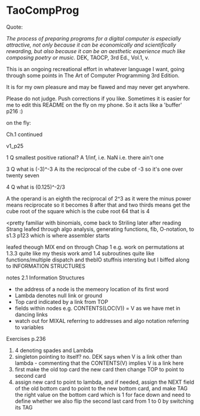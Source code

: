 # TaoCompProg

Quote:

_The process of preparing programs for a digital computer is especially attractive, not only because it can be economically and scientifically rewarding, but also because it can be an aesthetic experience much like composing poetry or music._
        DEK, TAOCP, 3rd Ed., Vol.1, v. 

This is an ongoing recreational effort in whatever language I want, going through some points in The Art of Computer Programming 3rd Edition.

It is for my own pleasure and may be flawed and may never get anywhere.

Please do not judge. Push corrections if you like. Sometimes it is easier for me to edit this README on the fly on my phone. So it acts like a 'buffer' p216 :)

on the fly:

Ch.1 continued 

v1_p25 

1 Q smallest positive rational?
  A 1/inf, i.e. NaN i.e. there ain't one

3 Q what is (-3)^-3
  A its the reciprocal of the cube of -3 
    so it's one over twenty seven

4 Q what is (0.125)^-2/3

  A the operand is an eighth
    the reciprocal of 2^3 as it were
    the minus power means reciprocate
    so it becomes 8 after that
    and two thirds means get the cube root of the square
    which is the cube root 64
    that is 4 

<pretty familiar with binomials, come back to Striling later after reading Strang leafed through algo analysis, generating functions, fib, O-notation, to s1.3 p123 which is where assembler starts

leafed theough MIX end on through Chap 1 
e.g. work on permutations at 1.3.3 quite like my thesis work amd 1.4 subroutines quite like functions/multiple dispatch and thebIO stuffnis intersting but I biffed along to INFORMATION STRUCTURES
    
notes 2.1 Information Structures
- the address of a node is the memeory location of its first word 
- Lambda denotes null link or ground
- Top card indicated by a link from TOP
- fields within nodes
    e.g. CONTENTS(LOC(V)) = V
    as we have met in dancing links
- watch out for MIXAL referring to addresses and algo notation referring to variables 
  
Exercises 
p.236

1. 4 denoting spades and Lambda
2. singleton pointing to itself? no. DEK says when V is a link other than lambda - commenting that the CONTENTS(V) implies V is a link here 
3. first make the old top card the new card then change TOP to point to second card
4. assign new card to point to lambda, and if needed, assign the NEXT field of the old bottom card to point to the new bottom card, and make TAG the right value on the bottom card which is 1 for face down and  need to define whether we also flip the second last card from 1 to 0 by switching its TAG  
